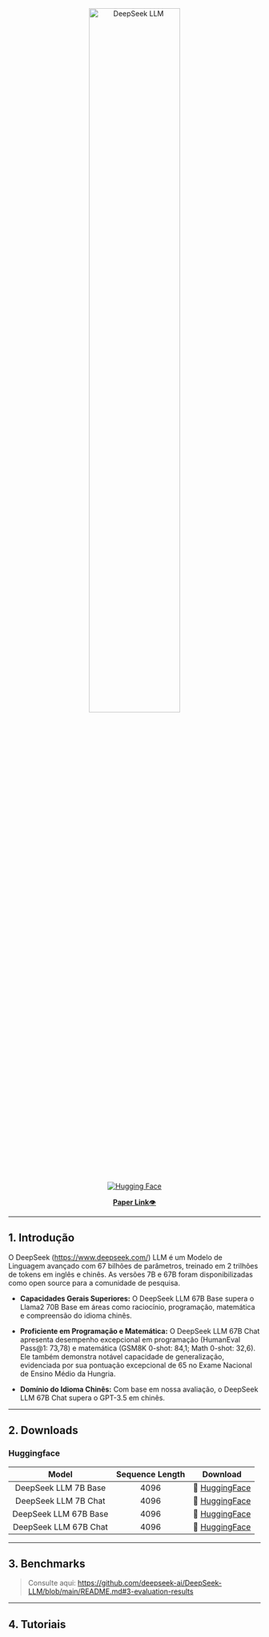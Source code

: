 <div align="center">
  <img src="https://github.com/Agents4Good/LMGuide/blob/main/imagens/logoDeepSeek.svg" width="60%" alt="DeepSeek LLM" />
</div>

<div align="center">
  <a href="https://huggingface.co/deepseek-ai" target="_blank">
    <img alt="Hugging Face" src="https://img.shields.io/badge/%F0%9F%A4%97%20Hugging%20Face-DeepSeek%20AI-ffc107?color=ffc107&logoColor=white" />
  </a>
</div>

<p align="center">
  <a href="https://arxiv.org/abs/2401.02954"><b>Paper Link</b>👁️</a>
</p>

---
## 1. Introdução

O DeepSeek (https://www.deepseek.com/) LLM é um Modelo de Linguagem avançado com 67 bilhões de parâmetros, treinado em 2 trilhões de tokens em inglês e chinês.
As versões 7B e 67B foram disponibilizadas como open source para a comunidade de pesquisa.

- **Capacidades Gerais Superiores:** O DeepSeek LLM 67B Base supera o Llama2 70B Base em áreas como raciocínio, programação, matemática e compreensão do idioma chinês.

- **Proficiente em Programação e Matemática:** O DeepSeek LLM 67B Chat apresenta desempenho excepcional em programação (HumanEval Pass@1: 73,78) e matemática (GSM8K 0-shot: 84,1; Math 0-shot: 32,6). Ele também demonstra notável capacidade de generalização, evidenciada por sua pontuação excepcional de 65 no Exame Nacional de Ensino Médio da Hungria.

- **Domínio do Idioma Chinês:** Com base em nossa avaliação, o DeepSeek LLM 67B Chat supera o GPT-3.5 em chinês.

---
## 2. Downloads

### Huggingface

|         Model         | Sequence Length |                                Download                                 |
|:---------------------:|:---------------:|:-----------------------------------------------------------------------:|
| DeepSeek LLM 7B Base  |      4096       | 🤗 [HuggingFace](https://huggingface.co/deepseek-ai/deepseek-llm-7b-base)  |
| DeepSeek LLM 7B Chat  |      4096       | 🤗 [HuggingFace](https://huggingface.co/deepseek-ai/deepseek-llm-7b-chat)  |
| DeepSeek LLM 67B Base |      4096       | 🤗 [HuggingFace](https://huggingface.co/deepseek-ai/deepseek-llm-67b-base) |
| DeepSeek LLM 67B Chat |      4096       | 🤗 [HuggingFace](https://huggingface.co/deepseek-ai/deepseek-llm-67b-chat) |

---
## 3. Benchmarks

> Consulte aqui: https://github.com/deepseek-ai/DeepSeek-LLM/blob/main/README.md#3-evaluation-results

---
## 4. Tutoriais








